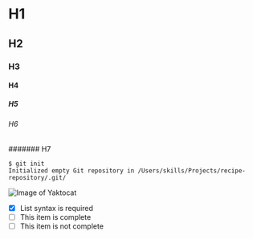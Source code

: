 # H1
## H2
### H3
#### H4
##### H5
###### H6
####### H7


```
$ git init
Initialized empty Git repository in /Users/skills/Projects/recipe-repository/.git/
```

![Image of Yaktocat](https://octodex.github.com/images/yaktocat.png)



- [x] List syntax is required
- [ ] This item is complete
- [ ] This item is not complete
